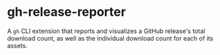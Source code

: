 # gh-release-reporter

A `gh` CLI extension that reports and visualizes a GitHub release's total
download count, as well as the individual download count for each of its assets.
